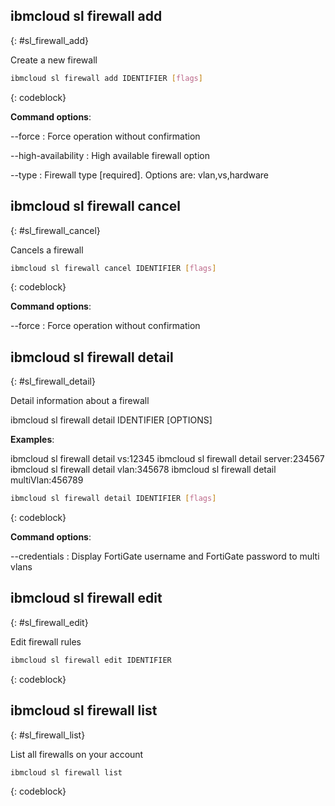 


## ibmcloud sl firewall add
{: #sl_firewall_add}

Create a new firewall



```bash
ibmcloud sl firewall add IDENTIFIER [flags]
```
{: codeblock}


**Command options**:

--force
:    Force operation without confirmation

--high-availability
:    High available firewall option

--type
:    Firewall type  [required]. Options are: vlan,vs,hardware

## ibmcloud sl firewall cancel
{: #sl_firewall_cancel}

Cancels a firewall



```bash
ibmcloud sl firewall cancel IDENTIFIER [flags]
```
{: codeblock}


**Command options**:

--force
:    Force operation without confirmation

## ibmcloud sl firewall detail
{: #sl_firewall_detail}

Detail information about a firewall

ibmcloud sl firewall detail IDENTIFIER [OPTIONS]

**Examples**:
 
ibmcloud sl firewall detail vs:12345
ibmcloud sl firewall detail server:234567
ibmcloud sl firewall detail vlan:345678
ibmcloud sl firewall detail multiVlan:456789

```bash
ibmcloud sl firewall detail IDENTIFIER [flags]
```
{: codeblock}


**Command options**:

--credentials
:    Display FortiGate username and FortiGate password to multi vlans

## ibmcloud sl firewall edit
{: #sl_firewall_edit}

Edit firewall rules



```bash
ibmcloud sl firewall edit IDENTIFIER
```
{: codeblock}


## ibmcloud sl firewall list
{: #sl_firewall_list}

List all firewalls on your account



```bash
ibmcloud sl firewall list
```
{: codeblock}

